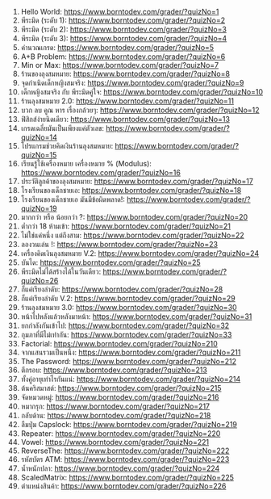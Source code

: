 1. Hello World: https://www.borntodev.com/grader/?quizNo=1
2. พีระมิด (ระดับ 1): https://www.borntodev.com/grader/?quizNo=2
3. พีระมิด (ระดับ 2): https://www.borntodev.com/grader/?quizNo=3
4. พีระมิด (ระดับ 3): https://www.borntodev.com/grader/?quizNo=4
5. คำนวณเกรด: https://www.borntodev.com/grader/?quizNo=5
6. A+B Problem: https://www.borntodev.com/grader/?quizNo=6
7. Min or Max: https://www.borntodev.com/grader/?quizNo=7
8. ร้านของลุงสมหมาย: https://www.borntodev.com/grader/?quizNo=8
9. จุดกำเนิดเด็กหญิงสมจริง: https://www.borntodev.com/grader/?quizNo=9
10. เด็กหญิงสมจริง กับ พีระมิดคู่ใจ: https://www.borntodev.com/grader/?quizNo=10
11. ร้านลุงสมหมาย 2.0: https://www.borntodev.com/grader/?quizNo=11
12. บวก ลบ คูณ หาร เรื่องกล้วยๆ: https://www.borntodev.com/grader/?quizNo=12
13. ฟิสิกส์ง่ายนิดเดียว: https://www.borntodev.com/grader/?quizNo=13
14. เกรดเฉลี่ยมันเป็นเพียงแค่ตัวเลข: https://www.borntodev.com/grader/?quizNo=14
15. โปรแกรมช่วยคิดเงินร้านลุงสมหมาย: https://www.borntodev.com/grader/?quizNo=15
16. เรียนรู้ใช้เครื่องหมาย เครื่องหมาย % (Modulus): https://www.borntodev.com/grader/?quizNo=16
17. ประวัติลูกค้าของลุงสมหมาย: https://www.borntodev.com/grader/?quizNo=17
18. โรงเรียนของเด็กชายเอ: https://www.borntodev.com/grader/?quizNo=18
19. โรงเรียนของเด็กชายเอ มันมีข้อผิดพลาด!: https://www.borntodev.com/grader/?quizNo=19
20. มากกว่า หรือ น้อยกว่า ?: https://www.borntodev.com/grader/?quizNo=20
21. ต่ำกว่า 18 ห้ามเข้า: https://www.borntodev.com/grader/?quizNo=21
22. ไม่ใช่แค่หนึ่ง แต่ถึงสาม: https://www.borntodev.com/grader/?quizNo=22
23. ลองวนเล่น !: https://www.borntodev.com/grader/?quizNo=23
24. เครื่องคิดเงินลุงสมหมาย V.2: https://www.borntodev.com/grader/?quizNo=24
25. บันได: https://www.borntodev.com/grader/?quizNo=25
26. พีระมิดไม่ได้สร้างได้ในวันเดียว: https://www.borntodev.com/grader/?quizNo=26
27. ก็แค่เรียงลำดับ: https://www.borntodev.com/grader/?quizNo=28
28. ก็แค่เรียงลำดับ V.2: https://www.borntodev.com/grader/?quizNo=29
29. ร้านลุงสมหมาย 3.0: https://www.borntodev.com/grader/?quizNo=30
30. หน้าไปหลังแล้วหลังมาหน้า: https://www.borntodev.com/grader/?quizNo=31
31. ยกกำลังกันเข้าไป: https://www.borntodev.com/grader/?quizNo=32
32. กุมภาที่มีไม่เท่ากัน: https://www.borntodev.com/grader/?quizNo=33
33. Factorial: https://www.borntodev.com/grader/?quizNo=210
34. จากแสนรวมเป็นหนึ่ง: https://www.borntodev.com/grader/?quizNo=211
35. The Password: https://www.borntodev.com/grader/?quizNo=212
36. ตีกรอบ: https://www.borntodev.com/grader/?quizNo=213
37. ทั้งคู่อายุเท่าไรกันแน่: https://www.borntodev.com/grader/?quizNo=214
38. ต้นคริสมาสต์: https://www.borntodev.com/grader/?quizNo=215
39. จัดหมวดหมู่: https://www.borntodev.com/grader/?quizNo=216
40. หมากรุก: https://www.borntodev.com/grader/?quizNo=217
41. กลับด้าน: https://www.borntodev.com/grader/?quizNo=218
42. ลืมปุ่ม Capslock: https://www.borntodev.com/grader/?quizNo=219
43. Repeater: https://www.borntodev.com/grader/?quizNo=220
44. Vowel: https://www.borntodev.com/grader/?quizNo=221
45. ReverseThe: https://www.borntodev.com/grader/?quizNo=222
46. รหัสบัตร ATM: https://www.borntodev.com/grader/?quizNo=223
47. น้ำหนักปลา: https://www.borntodev.com/grader/?quizNo=224
48. ScaledMatrix: https://www.borntodev.com/grader/?quizNo=225
49. ตำแหน่งสินค้า: https://www.borntodev.com/grader/?quizNo=226
